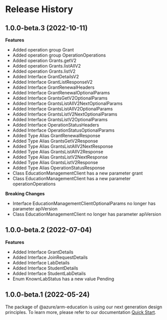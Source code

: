 # Release History
    
## 1.0.0-beta.3 (2022-10-11)
    
**Features**

  - Added operation group Grant
  - Added operation group OperationOperations
  - Added operation Grants.getV2
  - Added operation Grants.listAllV2
  - Added operation Grants.listV2
  - Added Interface GrantDetailsV2
  - Added Interface GrantListResponseV2
  - Added Interface GrantRenewalHeaders
  - Added Interface GrantRenewalOptionalParams
  - Added Interface GrantsGetV2OptionalParams
  - Added Interface GrantsListAllV2NextOptionalParams
  - Added Interface GrantsListAllV2OptionalParams
  - Added Interface GrantsListV2NextOptionalParams
  - Added Interface GrantsListV2OptionalParams
  - Added Interface OperationStatusHeaders
  - Added Interface OperationStatusOptionalParams
  - Added Type Alias GrantRenewalResponse
  - Added Type Alias GrantsGetV2Response
  - Added Type Alias GrantsListAllV2NextResponse
  - Added Type Alias GrantsListAllV2Response
  - Added Type Alias GrantsListV2NextResponse
  - Added Type Alias GrantsListV2Response
  - Added Type Alias OperationStatusResponse
  - Class EducationManagementClient has a new parameter grant
  - Class EducationManagementClient has a new parameter operationOperations

**Breaking Changes**

  - Interface EducationManagementClientOptionalParams no longer has parameter apiVersion
  - Class EducationManagementClient no longer has parameter apiVersion
    
    
## 1.0.0-beta.2 (2022-07-04)
    
**Features**

  - Added Interface GrantDetails
  - Added Interface JoinRequestDetails
  - Added Interface LabDetails
  - Added Interface StudentDetails
  - Added Interface StudentLabDetails
  - Enum KnownLabStatus has a new value Pending
    
    
## 1.0.0-beta.1 (2022-05-24)

The package of @azure/arm-education is using our next generation design principles. To learn more, please refer to our documentation [Quick Start](https://aka.ms/js-track2-quickstart).
